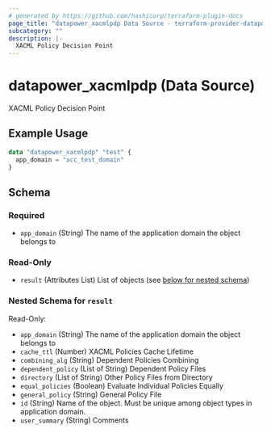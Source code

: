 ```yaml
---
# generated by https://github.com/hashicorp/terraform-plugin-docs
page_title: "datapower_xacmlpdp Data Source - terraform-provider-datapower"
subcategory: ""
description: |-
  XACML Policy Decision Point
---
```


# datapower_xacmlpdp (Data Source)

XACML Policy Decision Point

## Example Usage

```terraform
data "datapower_xacmlpdp" "test" {
  app_domain = "acc_test_domain"
}
```

<!-- schema generated by tfplugindocs -->
## Schema

### Required

- `app_domain` (String) The name of the application domain the object belongs to

### Read-Only

- `result` (Attributes List) List of objects (see [below for nested schema](#nestedatt--result))

<a id="nestedatt--result"></a>
### Nested Schema for `result`

Read-Only:

- `app_domain` (String) The name of the application domain the object belongs to
- `cache_ttl` (Number) XACML Policies Cache Lifetime
- `combining_alg` (String) Dependent Policies Combining
- `dependent_policy` (List of String) Dependent Policy Files
- `directory` (List of String) Other Policy Files from Directory
- `equal_policies` (Boolean) Evaluate Individual Policies Equally
- `general_policy` (String) General Policy File
- `id` (String) Name of the object. Must be unique among object types in application domain.
- `user_summary` (String) Comments
